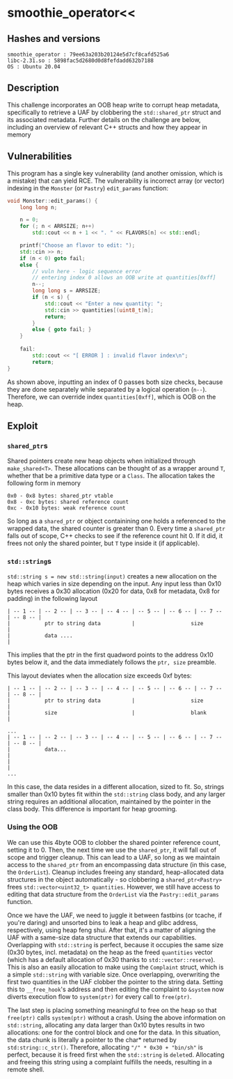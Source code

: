 # smoothie_operator<<

## Hashes and versions

```
smoothie_operator : 79ee63a203b20124e5d7cf8cafd525a6
libc-2.31.so : 5898fac5d2680d0d8fefdadd632b7188
OS : Ubuntu 20.04
```

## Description

This challenge incorporates an OOB heap write to corrupt heap metadata, specifically to retrieve a UAF by clobbering the `std::shared_ptr` struct and its associated metadata. Further details on the challenge are below, including an overview of relevant C++ structs and how they appear in memory

## Vulnerabilities

This program has a single key vulnerability (and another omission, which is a mistake) that can yield RCE. The vulnerability is incorrect array (or vector) indexing in the `Monster` (or `Pastry`) `edit_params` function:

```cpp
void Monster::edit_params() {
    long long n;

    n = 0;
    for (; n < ARRSIZE; n++) 
        std::cout << n + 1 << ". " << FLAVORS[n] << std::endl;

    printf("Choose an flavor to edit: ");
    std::cin >> n;
    if (n < 0) goto fail;
    else {
        // vuln here - logic sequence error
        // entering index 0 allows an OOB write at quantities[0xff]
        n--;
        long long s = ARRSIZE;
        if (n < s) {
            std::cout << "Enter a new quantity: ";
            std::cin >> quantities[(uint8_t)n];
            return;
        }
        else { goto fail; }
    }
    
    fail:
        std::cout << "[ ERROR ] : invalid flavor index\n";
        return;
}
```

As shown above, inputting an index of 0 passes both size checks, because they are done separately while separated by a logical operation (`n--`). Therefore, we can override index `quantities[0xff]`, which is OOB on the heap.

## Exploit

### `shared_ptr`s 

Shared pointers create new heap objects when initialized through `make_shared<T>`. These allocations can be thought of as a wrapper around `T`, whether that be a primitive data type or a `Class`. The allocation takes the following form in memory 

```
0x0 - 0x8 bytes: shared_ptr vtable
0x8 - 0xc bytes: shared reference count 
0xc - 0x10 bytes: weak reference count
```

So long as a `shared_ptr` or object containining one holds a referenced to the wrapped data, the shared counter is greater than 0. Every time a `shared_ptr` falls out of scope, C++ checks to see if the reference count hit 0. If it did, it frees not only the shared pointer, but `T` type inside it (if applicable). 

### `std::string`s

`std::string s = new std::string(input)` creates a new allocation on the heap which varies in size depending on the input. Any input less than 0x10 bytes receives a 0x30 allocation (0x20 for data, 0x8 for metadata, 0x8 for padding) in the following layout 

``` 
| -- 1 -- | -- 2 -- | -- 3 -- | -- 4 -- | -- 5 -- | -- 6 -- | -- 7 -- | -- 8 -- | 
|           ptr to string data          |                  size                 |
|           data ....                                                           |
``` 

This implies that the ptr in the first quadword points to the address 0x10 bytes below it, and the data immediately follows the `ptr, size` preamble. 

This layout deviates when the allocation size exceeds 0xf bytes:

```
| -- 1 -- | -- 2 -- | -- 3 -- | -- 4 -- | -- 5 -- | -- 6 -- | -- 7 -- | -- 8 -- | 
|           ptr to string data          |                  size                 |
|           size                        |                  blank                |

...
| -- 1 -- | -- 2 -- | -- 3 -- | -- 4 -- | -- 5 -- | -- 6 -- | -- 7 -- | -- 8 -- | 
|           data...                                                             |
|                                                                               |
...

```

In this case, the data resides in a different allocation, sized to fit. So, strings smaller than 0x10 bytes fit within the `std::string` class body, and any larger string requires an additional allocation, maintained by the pointer in the class body. This difference is important for heap grooming. 

### Using the OOB

We can use this 4byte OOB to clobber the shared pointer reference count, setting it to 0. Then, the next time we use the `shared_ptr`, it will fall out of scope and trigger cleanup. This can lead to a UAF, so long as we maintain access to the `shared_ptr` from an encompassing data structure (in this case, the `OrderList`). Cleanup includes freeing any standard, heap-allocated data structures in the object automatically - so clobbering a `shared_ptr<Pastry>` frees `std::vector<uint32_t> quantities`. However, we still have access to editing that data structure from the `OrderList` via the `Pastry::edit_params` function. 

Once we have the UAF, we need to juggle it between fastbins (or tcache, if you're daring) and unsorted bins to leak a heap and glibc address, respectively, using heap feng shui. After that, it's a matter of aligning the UAF with a same-size data structure that extends our capabilities. Overlapping with `std::string` is perfect, because it occupies the same size (0x30 bytes, incl. metadata) on the heap as the freed `quantities` vector (which has a default allocation of 0x30 thanks to `std::vector::reserve`). This is also an easily allocation to make using the `Complaint` struct, which is a simple `std::string` with variable size.  Once overlapping, overwriting the first two quantities in the UAF clobber the pointer to the string data. Setting this to `__free_hook`'s address and then editing the complaint to `&system` now diverts execution flow to `system(ptr)` for every call to `free(ptr)`. 

The last step is placing something meaningful to free on the heap so that `free(ptr)` calls `system(ptr)` without a crash. Using the above information on `std::string`, allocating any data larger than 0x10 bytes results in two allocations: one for the control block and one for the data. In this situation, the data chunk is literally a pointer to the char* returned by `std:string::c_str()`. Therefore, allocating `"/" * 0x30 + "bin/sh"` is perfect, because it is freed first when the `std::string` is `delete`d. Allocating and freeing this string using a complaint fulfills the needs, resulting in a remote shell.